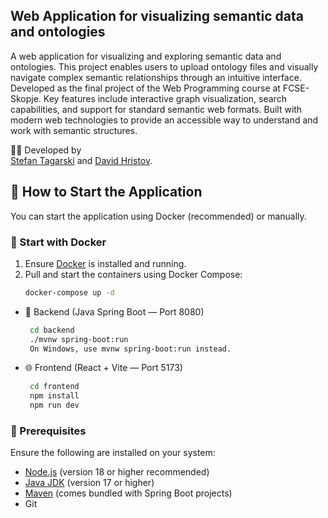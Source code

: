 <h2>Web Application for visualizing semantic data and ontologies </h2>

A web application for visualizing and exploring semantic
data and ontologies. This project enables users to upload ontology files and visually navigate complex semantic relationships through an intuitive interface. Developed as the final project of the  Web Programming course at FCSE-Skopje.
Key features include interactive graph visualization, search capabilities, and support for standard semantic web formats. Built with modern web technologies to provide an accessible way to understand and work with semantic structures.<br/>

🧑‍💻 Developed by <br/> 
<a href="https://www.linkedin.com/in/stefan-tagarski-942518265/">Stefan Tagarski</a> and <a href="https://www.linkedin.com/in/david-hristov-0985a4176/">David Hristov</a>.


## 🚀 How to Start the Application

You can start the application using Docker (recommended) or manually.

### 🐳 Start with Docker

1. Ensure [Docker](https://www.docker.com/products/docker-desktop/) is installed and running.
2. Pull and start the containers using Docker Compose:
   ```bash
   docker-compose up -d

- 🔧 Backend (Java Spring Boot — Port 8080)
   ```bash
    cd backend
    ./mvnw spring-boot:run
    On Windows, use mvnw spring-boot:run instead.
    ```
- 🌐 Frontend (React + Vite — Port 5173)
   ```bash
    cd frontend
    npm install
    npm run dev
    ```
### 🧩 Prerequisites

Ensure the following are installed on your system:

- [Node.js](https://nodejs.org/) (version 18 or higher recommended)
- [Java JDK](https://adoptium.net/) (version 17 or higher)
- [Maven](https://maven.apache.org/) (comes bundled with Spring Boot projects)
- Git

